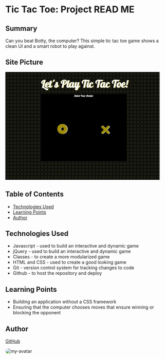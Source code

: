 # Tic Tac Toe: Project READ ME

## Summary

Can you beat Botty, the computer? This simple tic tac toe game shows a clean UI and a smart robot to play against.

## Site Picture
![site](site-image.gif)

## Table of Contents

- [Technologies Used](#Technologies-Used)
- [Learning Points](#Learning-Points)
- [Author](#Author)

## Technologies Used
- Javascript - used to build an interactive and dynamic game
- jQuery - used to build an interactive and dynamic game
- Classes - to create a more modularized game
- HTML and CSS - used to create a good looking game
- Git - version control system for tracking changes to code
- Github - to host the repository and deploy


## Learning Points
- Building an application without a CSS framework
- Ensuring that the computer chooses moves that ensure winning or blocking the opponent

## Author
[GitHub](https://github.com/analoo)

<img src='https://avatars3.githubusercontent.com/u/8609011?v=4' alt = "my-avatar" style = "width: 40px; border-radius: 15px;"/>
